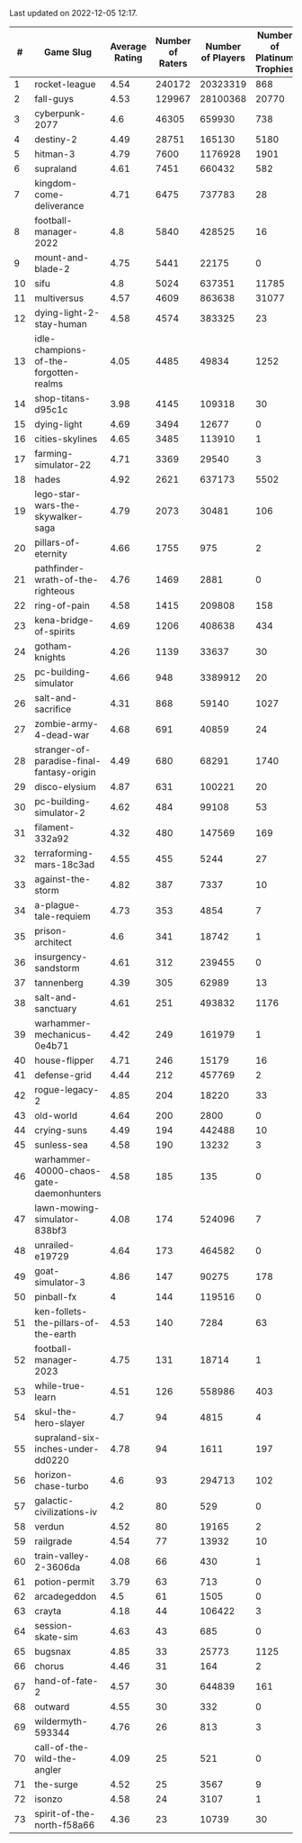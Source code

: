 Last updated on 2022-12-05 12:17.


|#|Game Slug|Average Rating|Number of Raters|Number of Players|Number of Platinum Trophies|Max Rarity (%)|
|---|---|---|---|---|---|---|
|1|rocket-league|4.54|240172|20323319|868|76|
|2|fall-guys|4.53|129967|28100368|20770|5|
|3|cyberpunk-2077|4.6|46305|659930|738|62|
|4|destiny-2|4.49|28751|165130|5180|95|
|5|hitman-3|4.79|7600|1176928|1901|48|
|6|supraland|4.61|7451|660432|582|99|
|7|kingdom-come-deliverance|4.71|6475|737783|28|30|
|8|football-manager-2022|4.8|5840|428525|16|49|
|9|mount-and-blade-2|4.75|5441|22175|0|10|
|10|sifu|4.8|5024|637351|11785|96|
|11|multiversus|4.57|4609|863638|31077|78|
|12|dying-light-2-stay-human|4.58|4574|383325|23|1|
|13|idle-champions-of-the-forgotten-realms|4.05|4485|49834|1252|4|
|14|shop-titans-d95c1c|3.98|4145|109318|30|98|
|15|dying-light|4.69|3494|12677|0|97|
|16|cities-skylines|4.65|3485|113910|1|73|
|17|farming-simulator-22|4.71|3369|29540|3|80|
|18|hades|4.92|2621|637173|5502|89|
|19|lego-star-wars-the-skywalker-saga|4.79|2073|30481|106|98|
|20|pillars-of-eternity|4.66|1755|975|2|80|
|21|pathfinder-wrath-of-the-righteous|4.76|1469|2881|0|43|
|22|ring-of-pain|4.58|1415|209808|158|96|
|23|kena-bridge-of-spirits|4.69|1206|408638|434|94|
|24|gotham-knights|4.26|1139|33637|30|1|
|25|pc-building-simulator|4.66|948|3389912|20|48|
|26|salt-and-sacrifice|4.31|868|59140|1027|91|
|27|zombie-army-4-dead-war|4.68|691|40859|24|67|
|28|stranger-of-paradise-final-fantasy-origin|4.49|680|68291|1740|98|
|29|disco-elysium|4.87|631|100221|20|28|
|30|pc-building-simulator-2|4.62|484|99108|53|75|
|31|filament-332a92|4.32|480|147569|169|93|
|32|terraforming-mars-18c3ad|4.55|455|5244|27|62|
|33|against-the-storm|4.82|387|7337|10|30|
|34|a-plague-tale-requiem|4.73|353|4854|7|92|
|35|prison-architect|4.6|341|18742|1|35|
|36|insurgency-sandstorm|4.61|312|239455|0|6|
|37|tannenberg|4.39|305|62989|13|86|
|38|salt-and-sanctuary|4.61|251|493832|1176|83|
|39|warhammer-mechanicus-0e4b71|4.42|249|161979|1|24|
|40|house-flipper|4.71|246|15179|16|93|
|41|defense-grid|4.44|212|457769|2|80|
|42|rogue-legacy-2|4.85|204|18220|33|1|
|43|old-world|4.64|200|2800|0|85|
|44|crying-suns|4.49|194|442488|10|65|
|45|sunless-sea|4.58|190|13232|3|37|
|46|warhammer-40000-chaos-gate-daemonhunters|4.58|185|135|0|96|
|47|lawn-mowing-simulator-838bf3|4.08|174|524096|7|87|
|48|unrailed-e19729|4.64|173|464582|0|4|
|49|goat-simulator-3|4.86|147|90275|178|91|
|50|pinball-fx|4|144|119516|0|86|
|51|ken-follets-the-pillars-of-the-earth|4.53|140|7284|63|48|
|52|football-manager-2023|4.75|131|18714|1|80|
|53|while-true-learn|4.51|126|558986|403|93|
|54|skul-the-hero-slayer|4.7|94|4815|4|96|
|55|supraland-six-inches-under-dd0220|4.78|94|1611|197|99|
|56|horizon-chase-turbo|4.6|93|294713|102|84|
|57|galactic-civilizations-iv|4.2|80|529|0|88|
|58|verdun|4.52|80|19165|2|74|
|59|railgrade|4.54|77|13932|10|98|
|60|train-valley-2-3606da|4.08|66|430|1|89|
|61|potion-permit|3.79|63|713|0|98|
|62|arcadegeddon|4.5|61|1505|0|93|
|63|crayta|4.18|44|106422|3|23|
|64|session-skate-sim|4.63|43|685|0|26|
|65|bugsnax|4.85|33|25773|1125|97|
|66|chorus|4.46|31|164|2|86|
|67|hand-of-fate-2|4.57|30|644839|161|72|
|68|outward|4.55|30|332|0|77|
|69|wildermyth-593344|4.76|26|813|3|5|
|70|call-of-the-wild-the-angler|4.09|25|521|0|90|
|71|the-surge|4.52|25|3567|9|94|
|72|isonzo|4.58|24|3107|1|61|
|73|spirit-of-the-north-f58a66|4.36|23|10739|30|61|
